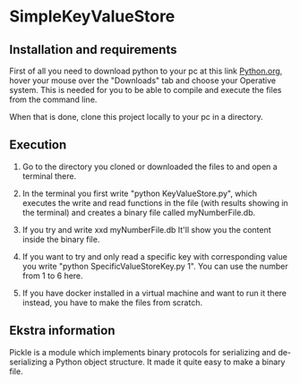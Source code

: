 # SimpleKeyValueStore

## Installation and requirements
First of all you need to download python to your pc at this link [Python.org](https://www.python.org/downloads/), hover your mouse over the "Downloads" tab and choose your Operative system.
This is needed for you to be able to compile and execute the files from the command line.

When that is done, clone this project locally to your pc in a directory.

## Execution
1. Go to the directory you cloned or downloaded the files to and open a terminal there.

2. In the terminal you first write "python KeyValueStore.py", which executes the write and read functions in the file (with results showing in the terminal) and creates a binary file called myNumberFile.db.

3. If you try and write xxd myNumberFile.db It'll show you the content inside the binary file.

4. If you want to try and only read a specific key with corresponding value you write "python SpecificValueStoreKey.py 1". You can use the number from 1 to 6 here.

5. If you have docker installed in a virtual machine and want to run it there instead, you have to make the files from scratch.


## Ekstra information
Pickle is a module which implements binary protocols for serializing and de-serializing a Python object structure.
It made it quite easy to make a binary file.
